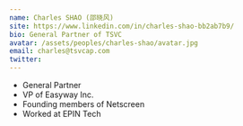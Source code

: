 ```yaml
---
name: Charles SHAO (邵晓风)
site: https://www.linkedin.com/in/charles-shao-bb2ab7b9/
bio: General Partner of TSVC
avatar: /assets/peoples/charles-shao/avatar.jpg
email: charles@tsvcap.com
twitter: 
---
```


- General Partner
- VP of Easyway Inc.
- Founding members of Netscreen
- Worked at EPIN Tech
